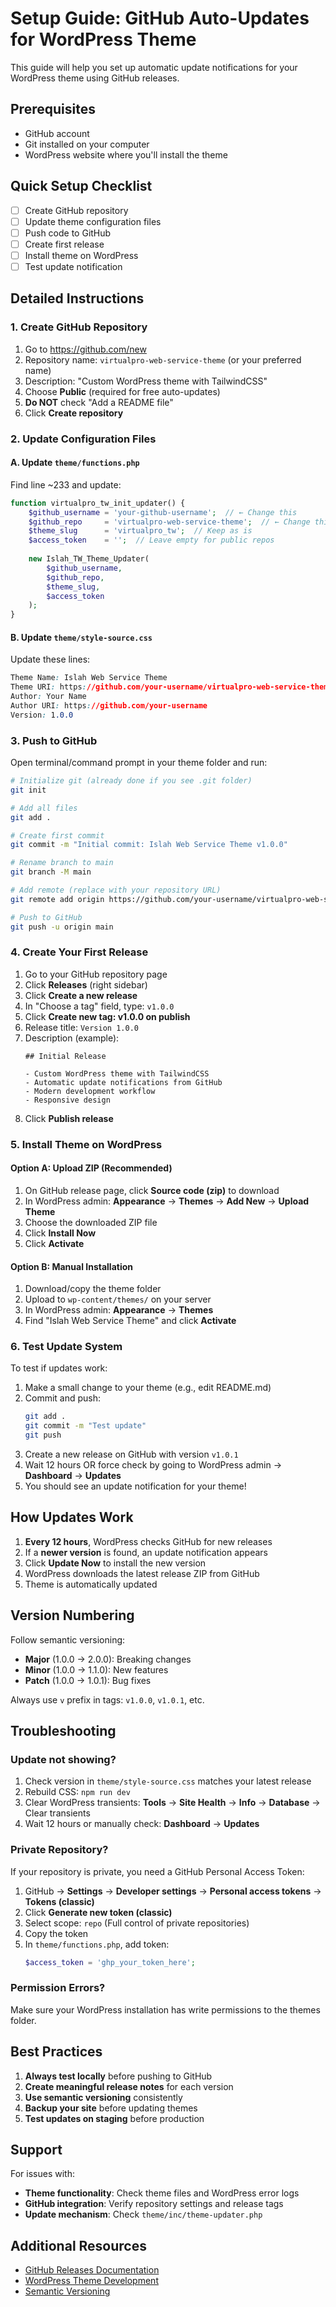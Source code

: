 # Setup Guide: GitHub Auto-Updates for WordPress Theme

This guide will help you set up automatic update notifications for your WordPress theme using GitHub releases.

## Prerequisites

- GitHub account
- Git installed on your computer
- WordPress website where you'll install the theme

## Quick Setup Checklist

- [ ] Create GitHub repository
- [ ] Update theme configuration files
- [ ] Push code to GitHub
- [ ] Create first release
- [ ] Install theme on WordPress
- [ ] Test update notification

## Detailed Instructions

### 1. Create GitHub Repository

1. Go to https://github.com/new
2. Repository name: `virtualpro-web-service-theme` (or your preferred name)
3. Description: "Custom WordPress theme with TailwindCSS"
4. Choose **Public** (required for free auto-updates)
5. **Do NOT** check "Add a README file"
6. Click **Create repository**

### 2. Update Configuration Files

#### A. Update `theme/functions.php`

Find line ~233 and update:

```php
function virtualpro_tw_init_updater() {
    $github_username = 'your-github-username';  // ← Change this
    $github_repo     = 'virtualpro-web-service-theme';  // ← Change this
    $theme_slug      = 'virtualpro_tw';  // Keep as is
    $access_token    = '';  // Leave empty for public repos
    
    new Islah_TW_Theme_Updater(
        $github_username,
        $github_repo,
        $theme_slug,
        $access_token
    );
}
```

#### B. Update `theme/style-source.css`

Update these lines:

```css
Theme Name: Islah Web Service Theme
Theme URI: https://github.com/your-username/virtualpro-web-service-theme
Author: Your Name
Author URI: https://github.com/your-username
Version: 1.0.0
```

### 3. Push to GitHub

Open terminal/command prompt in your theme folder and run:

```bash
# Initialize git (already done if you see .git folder)
git init

# Add all files
git add .

# Create first commit
git commit -m "Initial commit: Islah Web Service Theme v1.0.0"

# Rename branch to main
git branch -M main

# Add remote (replace with your repository URL)
git remote add origin https://github.com/your-username/virtualpro-web-service-theme.git

# Push to GitHub
git push -u origin main
```

### 4. Create Your First Release

1. Go to your GitHub repository page
2. Click **Releases** (right sidebar)
3. Click **Create a new release**
4. In "Choose a tag" field, type: `v1.0.0`
5. Click **Create new tag: v1.0.0 on publish**
6. Release title: `Version 1.0.0`
7. Description (example):
   ```
   ## Initial Release
   
   - Custom WordPress theme with TailwindCSS
   - Automatic update notifications from GitHub
   - Modern development workflow
   - Responsive design
   ```
8. Click **Publish release**

### 5. Install Theme on WordPress

#### Option A: Upload ZIP (Recommended)

1. On GitHub release page, click **Source code (zip)** to download
2. In WordPress admin: **Appearance** → **Themes** → **Add New** → **Upload Theme**
3. Choose the downloaded ZIP file
4. Click **Install Now**
5. Click **Activate**

#### Option B: Manual Installation

1. Download/copy the theme folder
2. Upload to `wp-content/themes/` on your server
3. In WordPress admin: **Appearance** → **Themes**
4. Find "Islah Web Service Theme" and click **Activate**

### 6. Test Update System

To test if updates work:

1. Make a small change to your theme (e.g., edit README.md)
2. Commit and push:
   ```bash
   git add .
   git commit -m "Test update"
   git push
   ```
3. Create a new release on GitHub with version `v1.0.1`
4. Wait 12 hours OR force check by going to WordPress admin → **Dashboard** → **Updates**
5. You should see an update notification for your theme!

## How Updates Work

1. **Every 12 hours**, WordPress checks GitHub for new releases
2. If a **newer version** is found, an update notification appears
3. Click **Update Now** to install the new version
4. WordPress downloads the latest release ZIP from GitHub
5. Theme is automatically updated

## Version Numbering

Follow semantic versioning:

- **Major** (1.0.0 → 2.0.0): Breaking changes
- **Minor** (1.0.0 → 1.1.0): New features
- **Patch** (1.0.0 → 1.0.1): Bug fixes

Always use `v` prefix in tags: `v1.0.0`, `v1.0.1`, etc.

## Troubleshooting

### Update not showing?

1. Check version in `theme/style-source.css` matches your latest release
2. Rebuild CSS: `npm run dev`
3. Clear WordPress transients: **Tools** → **Site Health** → **Info** → **Database** → Clear transients
4. Wait 12 hours or manually check: **Dashboard** → **Updates**

### Private Repository?

If your repository is private, you need a GitHub Personal Access Token:

1. GitHub → **Settings** → **Developer settings** → **Personal access tokens** → **Tokens (classic)**
2. Click **Generate new token (classic)**
3. Select scope: `repo` (Full control of private repositories)
4. Copy the token
5. In `theme/functions.php`, add token:
   ```php
   $access_token = 'ghp_your_token_here';
   ```

### Permission Errors?

Make sure your WordPress installation has write permissions to the themes folder.

## Best Practices

1. **Always test locally** before pushing to GitHub
2. **Create meaningful release notes** for each version
3. **Use semantic versioning** consistently
4. **Backup your site** before updating themes
5. **Test updates on staging** before production

## Support

For issues with:
- **Theme functionality**: Check theme files and WordPress error logs
- **GitHub integration**: Verify repository settings and release tags
- **Update mechanism**: Check `theme/inc/theme-updater.php`

## Additional Resources

- [GitHub Releases Documentation](https://docs.github.com/en/repositories/releasing-projects-on-github)
- [WordPress Theme Development](https://developer.wordpress.org/themes/)
- [Semantic Versioning](https://semver.org/)
